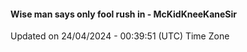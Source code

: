 #### Wise man says only fool rush in - McKidKneeKaneSir
Updated on 24/04/2024 - 00:39:51 (UTC) Time Zone
